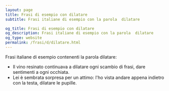 ```yaml
---
layout: page
title: Frasi di esempio con dilatare 
subtitle: Frasi italiane di esempio con la parola  dilatare

og_title: Frasi di esempio con dilatare 
og_description: Frasi italiane di esempio con la parola  dilatare
og_type: website
permalink: /frasi/d/dilatare.html
---
```


Frasi italiane di esempio contenenti la parola dilatare:


- Il vino resinato continuava a dilatare ogni scambio di frasi, dare sentimenti a ogni occhiata.
- Lei è sembrata sorpresa per un attimo: l'ho vista andare appena indietro con la testa, dilatare le pupille.
